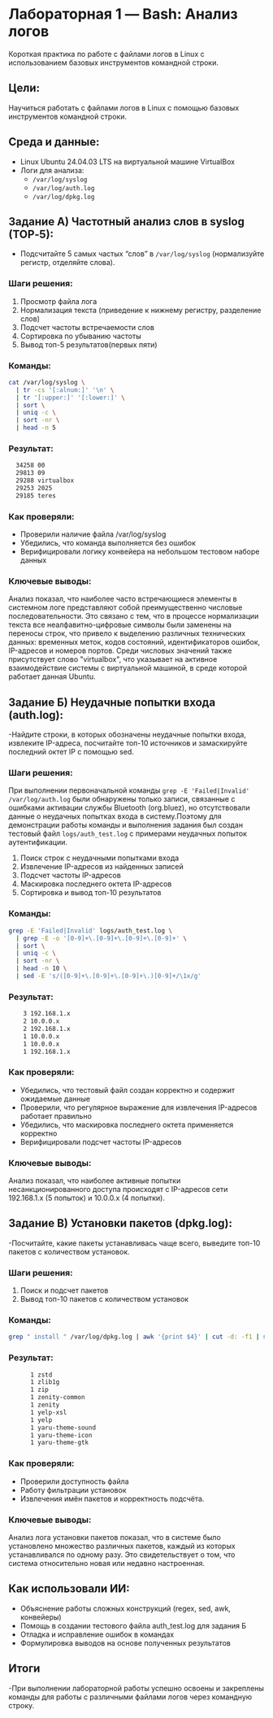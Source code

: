 # Лабораторная 1 — Bash: Анализ логов

Короткая практика по работе с файлами логов в Linux с использованием базовых инструментов командной строки.

## Цели:

Научиться работать с файлами логов в Linux с помощью базовых инструментов командной строки.

## Среда и данные:
- Linux Ubuntu 24.04.03 LTS на виртуальной машине VirtualBox
- Логи для анализа:
  - `/var/log/syslog`
  - `/var/log/auth.log`
  - `/var/log/dpkg.log`

## Задание А) Частотный анализ слов в syslog (TOP‑5):
- Подсчитайте 5 самых частых “слов” в `/var/log/syslog` (нормализуйте регистр, отделяйте слова).

### Шаги решения:
1. Просмотр файла лога
2. Нормализация текста (приведение к нижнему регистру, разделение слов)
3. Подсчет частоты встречаемости слов
4. Сортировка по убыванию частоты
5. Вывод топ-5 результатов(первых пяти)

### Команды:
```bash
cat /var/log/syslog \
  | tr -cs '[:alnum:]' '\n' \
  | tr '[:upper:]' '[:lower:]' \
  | sort \
  | uniq -c \
  | sort -nr \
  | head -n 5
```

### Результат:
```bash
  34258 00
  29813 09
  29288 virtualbox
  29253 2025
  29185 teres
```

### Как проверяли:
- Проверили наличие файла /var/log/syslog
- Убедились, что команда выполняется без ошибок
- Верифицировали логику конвейера на небольшом тестовом наборе данных

### Ключевые выводы:
Анализ показал, что наиболее часто встречающиеся элементы в системном логе представляют собой преимущественно числовые последовательности.
Это связано с тем, что в процессе нормализации текста все неалфавитно-цифровые символы были заменены на переносы строк, что привело к выделению различных технических данных: временных меток,
кодов состояний, идентификаторов ошибок, IP-адресов и номеров портов. Среди числовых значений также присутствует слово "virtualbox", 
что указывает на активное взаимодействие системы с виртуальной машиной, в среде которой работает данная Ubuntu.

## Задание Б) Неудачные попытки входа (auth.log):
-Найдите строки, в которых обозначены неудачные попытки входа, извлеките IP-адреса, посчитайте топ-10 источников и замаскируйте последний октет IP с помощью sed.

### Шаги решения:
При выполнении первоначальной команды `grep -E 'Failed|Invalid' /var/log/auth.log` были обнаружены только записи, связанные с ошибками активации службы Bluetooth (org.bluez), но отсутствовали данные о неудачных попытках входа в систему.Поэтому для демонстрации работы команды и выполнения задания был создан тестовый файл `logs/auth_test.log` с примерами неудачных попыток аутентификации.

1. Поиск строк с неудачными попытками входа
2. Извлечение IP-адресов из найденных записей
3. Подсчет частоты IP-адресов
4. Маскировка последнего октета IP-адресов
5. Сортировка и вывод топ-10 результатов

### Команды:
```bash
grep -E 'Failed|Invalid' logs/auth_test.log \
  | grep -E -o '[0-9]+\.[0-9]+\.[0-9]+\.[0-9]+' \
  | sort \
  | uniq -c \
  | sort -nr \
  | head -n 10 \
  | sed -E 's/([0-9]+\.[0-9]+\.[0-9]+\.)[0-9]+/\1x/g'
```

### Результат:
```bash
    3 192.168.1.x
    2 10.0.0.x
    2 192.168.1.x
    1 10.0.0.x
    1 10.0.0.x
    1 192.168.1.x
```

### Как проверяли:
- Убедились, что тестовый файл создан корректно и содержит ожидаемые данные
- Проверили, что регулярное выражение для извлечения IP-адресов работает правильно
- Убедились, что маскировка последнего октета применяется корректно
- Верифицировали подсчет частоты IP-адресов

### Ключевые выводы:
Анализ показал, что наиболее активные попытки несанкционированного доступа происходят с IP-адресов сети 192.168.1.x (5 попыток) и 10.0.0.x (4 попытки).

## Задание В) Установки пакетов (dpkg.log):
-Посчитайте, какие пакеты устанавливась чаще всего, выведите топ-10 пакетов с количеством установок.

### Шаги решения:
1. Поиск и подсчет пакетов
2. Вывод топ-10 пакетов с количеством установок 

### Команды:
```bash
grep " install " /var/log/dpkg.log | awk '{print $4}' | cut -d: -f1 | sort | uniq -c | sort -nr | head -n 10
```

### Результат:
```bash
      1 zstd
      1 zlib1g
      1 zip
      1 zenity-common
      1 zenity
      1 yelp-xsl
      1 yelp
      1 yaru-theme-sound
      1 yaru-theme-icon
      1 yaru-theme-gtk
```

### Как проверяли:
- Проверили доступность файла
- Работу фильтрации установок
- Извлечения имён пакетов и корректность подсчёта.

### Ключевые выводы:
Анализ лога установки пакетов показал, что в системе было установлено множество различных пакетов, каждый из которых устанавливался по одному разу.
Это свидетельствует о том, что система относительно новая или недавно настроенная.

## Как использовали ИИ:
- Объяснение работы сложных конструкций (regex, sed, awk, конвейеры)
- Помощь в создании тестового файла auth_test.log для задания Б
- Отладка и исправление ошибок в командах
- Формулировка выводов на основе полученных результатов

## Итоги
-При выполнении лабораторной работы успешно освоены и закреплены команды для работы с различными файлами логов через командную строку.
